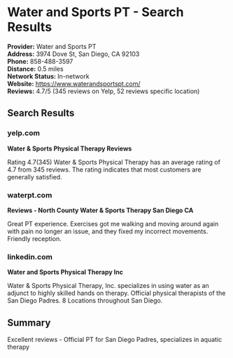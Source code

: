 # Water and Sports PT - Search Results

**Provider:** Water and Sports PT  
**Address:** 3974 Dove St, San Diego, CA 92103  
**Phone:** 858-488-3597  
**Distance:** 0.5 miles  
**Network Status:** In-network  
**Website:** https://www.waterandsportspt.com/  
**Reviews:** 4.7/5 (345 reviews on Yelp, 52 reviews specific location)  

## Search Results

### yelp.com
**Water & Sports Physical Therapy Reviews**

Rating 4.7(345) Water & Sports Physical Therapy has an average rating of 4.7 from 345 reviews. The rating indicates that most customers are generally satisfied.

### waterpt.com
**Reviews - North County Water & Sports Therapy San Diego CA**

Great PT experience. Exercises got me walking and moving around again with pain no longer an issue, and they fixed my incorrect movements. Friendly reception.

### linkedin.com
**Water and Sports Physical Therapy Inc**

Water & Sports Physical Therapy, Inc. specializes in using water as an adjunct to highly skilled hands on therapy. Official physical therapists of the San Diego Padres. 8 Locations throughout San Diego.

## Summary
Excellent reviews - Official PT for San Diego Padres, specializes in aquatic therapy
